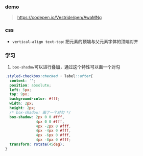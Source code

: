 ### demo
>https://codepen.io/Vestride/pen/AwaMNg

### css
- `vertical-align text-top`: 把元素的顶端与父元素字体的顶端对齐

### 学习
1. `box-shadow`可以进行叠加，通过这个特性可以画一个对勾
```css
.styled-checkbox:checked + label::after{
  content: '';
  position: absolute;
  left: 5px;
  top: 9px;
  background-color: #fff;
  width: 2px;
  height: 2px;
  /* box-shadow: 画了一个对勾 */
  box-shadow: 2px 0 0 #fff,
              4px 0 0 #fff,
              4px -2px 0 #fff,
              4px -4px 0 #fff,
              4px -6px 0 #fff,
              4px -8px 0 #fff;
  transform: rotate(45deg);
}
```
